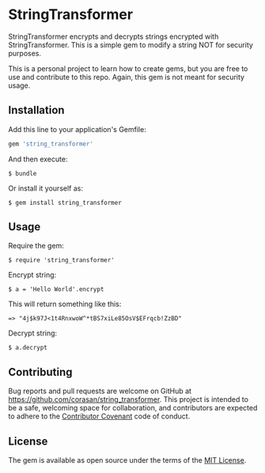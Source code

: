 # StringTransformer

StringTransformer encrypts and decrypts strings encrypted with StringTransformer. This is a simple gem to modify a string NOT for security purposes.

This is a personal project to learn how to create gems, but you are free to use and contribute to this repo. Again, this gem is not meant for security usage.
## Installation

Add this line to your application's Gemfile:

```ruby
gem 'string_transformer'
```

And then execute:

    $ bundle

Or install it yourself as:

    $ gem install string_transformer

## Usage

Require the gem:

    $ require 'string_transformer'

Encrypt string:

    $ a = 'Hello World'.encrypt

This will return something like this:

`=> "4j$k97J<1t4RnxwoW^*tBS7xiLe85OsV$EFrqcb!ZzBD"`

Decrypt string:

    $ a.decrypt


## Contributing

Bug reports and pull requests are welcome on GitHub at https://github.com/corasan/string_transformer. This project is intended to be a safe, welcoming space for collaboration, and contributors are expected to adhere to the [Contributor Covenant](contributor-covenant.org) code of conduct.


## License

The gem is available as open source under the terms of the [MIT License](http://opensource.org/licenses/MIT).
